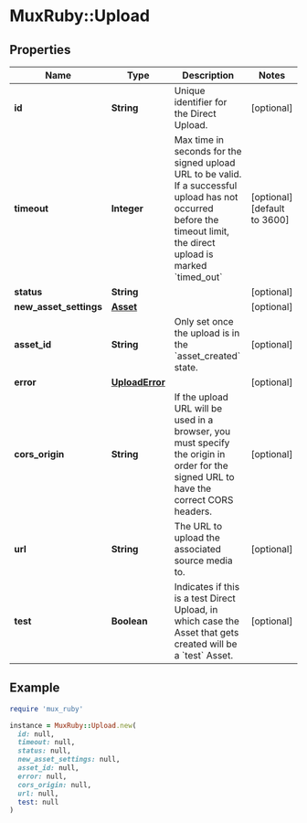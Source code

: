 # MuxRuby::Upload

## Properties

| Name | Type | Description | Notes |
| ---- | ---- | ----------- | ----- |
| **id** | **String** | Unique identifier for the Direct Upload. | [optional] |
| **timeout** | **Integer** | Max time in seconds for the signed upload URL to be valid. If a successful upload has not occurred before the timeout limit, the direct upload is marked &#x60;timed_out&#x60; | [optional][default to 3600] |
| **status** | **String** |  | [optional] |
| **new_asset_settings** | [**Asset**](Asset.md) |  | [optional] |
| **asset_id** | **String** | Only set once the upload is in the &#x60;asset_created&#x60; state. | [optional] |
| **error** | [**UploadError**](UploadError.md) |  | [optional] |
| **cors_origin** | **String** | If the upload URL will be used in a browser, you must specify the origin in order for the signed URL to have the correct CORS headers. | [optional] |
| **url** | **String** | The URL to upload the associated source media to. | [optional] |
| **test** | **Boolean** | Indicates if this is a test Direct Upload, in which case the Asset that gets created will be a &#x60;test&#x60; Asset. | [optional] |

## Example

```ruby
require 'mux_ruby'

instance = MuxRuby::Upload.new(
  id: null,
  timeout: null,
  status: null,
  new_asset_settings: null,
  asset_id: null,
  error: null,
  cors_origin: null,
  url: null,
  test: null
)
```

